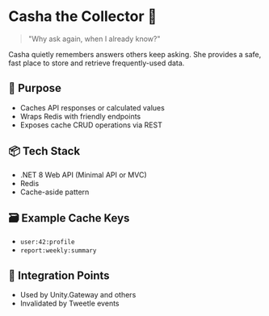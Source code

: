 # Casha the Collector 🐢

> "Why ask again, when I already know?"

Casha quietly remembers answers others keep asking. She provides a safe, fast place to store and retrieve frequently-used data.

## 🔧 Purpose

- Caches API responses or calculated values
- Wraps Redis with friendly endpoints
- Exposes cache CRUD operations via REST

## 📦 Tech Stack

- .NET 8 Web API (Minimal API or MVC)
- Redis
- Cache-aside pattern

## 🗃️ Example Cache Keys

- `user:42:profile`
- `report:weekly:summary`

## 🧩 Integration Points

- Used by Unity.Gateway and others
- Invalidated by Tweetle events